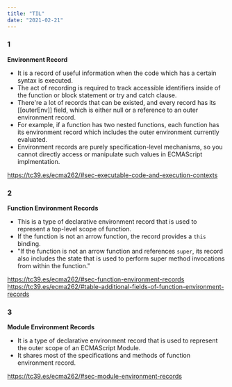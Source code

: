 ```yaml
---
title: "TIL"
date: "2021-02-21"
---
```


### 1 
**Environment Record**
- It is a record of useful information when the code which has a certain syntax is executed.
- The act of recording is required to track accessible identifiers inside of the function or block statement or try and catch clause.
- There're a lot of records that can be existed, and every record has its \[[outerEnv]] field, which is either null or a reference to an outer environment record.
- For example, if a function has two nested functions, each function has its environment record which includes the outer environment currently evaluated.
- Environment records are purely specification-level mechanisms, so you cannot directly access or manipulate such values in ECMAScript implmentation.

<https://tc39.es/ecma262/#sec-executable-code-and-execution-contexts>

### 2
**Function Environment Records**
- This is a type of declarative environment record that is used to represent a top-level scope of function.
- If the function is not an arrow function, the record provides a `this` binding.
- "If the function is not an arrow function and references `super`, its record also includes the state that is used to perform super method invocations from within the function."

<https://tc39.es/ecma262/#sec-function-environment-records>
<https://tc39.es/ecma262/#table-additional-fields-of-function-environment-records>

### 3
**Module Environment Records**
- It is a type of declarative environment record that is used to represent the outer scope of an ECMAScript Module.
- It shares most of the specifications and methods of function environment record.

<https://tc39.es/ecma262/#sec-module-environment-records>
